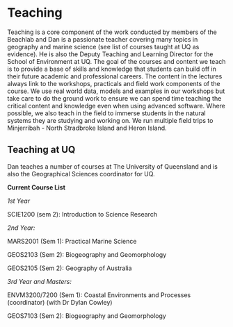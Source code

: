 # Teaching

Teaching is a core component of the work conducted by members of the Beachlab and Dan is a passionate teacher covering many topics in geography and marine science (see list of courses taught at UQ as evidence). He is also the Deputy Teaching and Learning Director for the School of Environment at UQ. The goal of the courses and content we teach is to provide a base of skills and knowledge that students can build off in their future academic and professional careers. The content in the lectures always link to the workshops, practicals and field work components of the course. We use real world data, models and examples in our workshops but take care to do the ground work to ensure we can spend time teaching the critical content and knowledge even when using advanced software. Where possible, we also teach in the field to immerse students in the natural systems they are studying and working on. We run multiple field trips to Minjerribah - North Stradbroke Island and Heron Island.


## Teaching at UQ

Dan teaches a number of courses at The University of Queensland and is also the Geographical Sciences coordinator for UQ.

**Current Course List**

*1st Year*

SCIE1200 (sem 2): Introduction to Science Research

*2nd Year:*

MARS2001 (Sem 1): Practical Marine Science

GEOS2103 (Sem 2): Biogeography and Geomorphology

GEOS2105 (Sem 2): Geography of Australia

*3rd Year and Masters:*

ENVM3200/7200 (Sem 1): Coastal Environments and Processes (coordinator) (with Dr Dylan Cowley)

GEOS7103 (Sem 2): Biogeography and Geomorphology

